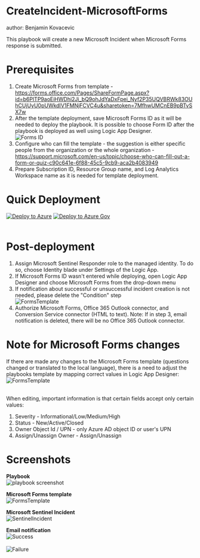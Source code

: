 # CreateIncident-MicrosoftForms
author: Benjamin Kovacevic

This playbook will create a new Microsoft Incident when Microsoft Forms response is submitted. 

# Prerequisites
1. Create Microsoft Forms from template - https://forms.office.com/Pages/ShareFormPage.aspx?id=b6PlTP9aoEiHWDhi2Ji_bQ9ohJdYaDxFpei_Nyf2P35UQVBRWk83OUhCUjUyU0pUWkdIV1FMNjFCVC4u&sharetoken=7MfhwUMCnEB9pBTvSX7w
2. After the template deployment, save Microsoft Forms ID as it will be needed to deploy the playbook. It is possible to choose Form ID after the playbook is deployed as well using Logic App Designer.<br>
![Forms ID](./images/MicrosoftFormsID.jpg)
3. Configure who can fill the template - the suggestion is either specific people from the organization or the whole organization - https://support.microsoft.com/en-us/topic/choose-who-can-fill-out-a-form-or-quiz-c90c641e-6f88-45c5-9cb9-aca2b4083949
4. Prepare Subscription ID, Resource Group name, and Log Analytics Workspace name as it is needed for template deployment.

# Quick Deployment
[![Deploy to Azure](https://aka.ms/deploytoazurebutton)](https://portal.azure.com/#create/Microsoft.Template/uri/https%3A%2F%2Fraw.githubusercontent.com%2FAzure%2FAzure-Sentinel%2Fmaster%2FSolutions%2FSentinelSOARessentials%2FPlaybooks%2FCreateIncident-MicrosoftForms%2Fazuredeploy.json)
[![Deploy to Azure Gov](https://raw.githubusercontent.com/Azure/azure-quickstart-templates/master/1-CONTRIBUTION-GUIDE/images/deploytoazuregov.png)](https://portal.azure.us/#create/Microsoft.Template/uri/https%3A%2F%2Fraw.githubusercontent.com%2FAzure%2FAzure-Sentinel%2Fmaster%2FSolutions%2FSentinelSOARessentials%2FPlaybooks%2FCreateIncident-MicrosoftForms%2Fazuredeploy.json)
<br><br>

# Post-deployment
1. Assign Microsoft Sentinel Responder role to the managed identity. To do so, choose Identity blade under Settings of the Logic App.
2. If Microsoft Forms ID wasn't entered while deploying, open Logic App Designer and choose Microsoft Forms from the drop-down menu
3. If notification about successful or unsuccessful incident creation is not needed, please delete the "Condition" step<br>
![FormsTemplate](./images/DeleteConditionDark.jpg)<br>
4. Authorize Microsoft Forms, Office 365 Outlook connector, and Conversion Service connector (HTML to text). Note: If in step 3, email notification is deleted, there will be no Office 365 Outlook connector.

# Note for Microsoft Forms changes
If there are made any changes to the Microsoft Forms template (questions changed or translated to the local language), there is a need to adjust the playbooks template by mapping correct values in Logic App Designer:<br>
![FormsTemplate](./images/mapDynamicContentDark.jpg)<br><br>

When editing, important information is that certain fields accept only certain values:<br>
1. Severity - Informational/Low/Medium/High
2. Status - New/Active/Closed
3. Owner Object Id / UPN - only Azure AD object ID or user's UPN
4. Assign/Unassign Owner - Assign/Unassign

# Screenshots

**Playbook** <br>
![playbook screenshot](./images/MSFormsPlaybookDark.jpg)<br>

**Microsoft Forms template**<br>
![FormsTemplate](./images/MSForm.jpg)<br>

**Microsoft Sentinel Incident**<br>
![SentinelIncident](./images/SentinelIncidentDark.jpg)<br>

**Email notification**<br>
![Success](./images/successDark.jpg)<br><br>
![Failure](./images/UnsuccessDark.jpg)<br>
